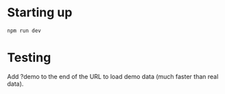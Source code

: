 # Starting up

```npm run dev```

# Testing

Add ?demo to the end of the URL to load demo data (much faster than real data).

